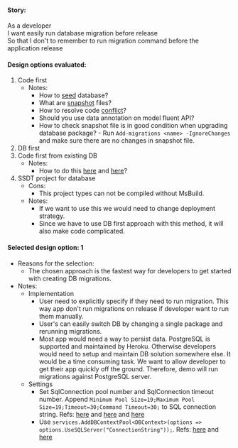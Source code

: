 #### Story:
As a developer<br/>
I want easily run database migration before release<br/>
So that I don't to remember to run migration command before the application release

#### Design options evaluated:
1. Code first
   - Notes:
     - How to [seed](https://www.learnentityframeworkcore.com/migrations/seeding) database?
     - What are [snapshot](https://channel9.msdn.com/Blogs/EF/Migrations-Under-the-Hood) files?
     - How to resolve code [conflict](https://docs.microsoft.com/en-us/ef/core/managing-schemas/migrations/teams#merging)?
     - Should you use data annotation on model fluent API?
     - How to check snapshot file is in good condition when upgrading database package? - Run ```Add-migrations <name> -IgnoreChanges``` and make sure there are no changes in snapshot file.
1. DB first
1. Code first from existing DB
   - Notes:
     - How to do this [here](https://channel9.msdn.com/blogs/ef/migrations-existing-databases) and [here](https://docs.microsoft.com/en-us/ef/ef6/modeling/code-first/migrations/existing-database)?
1. SSDT project for database
   - Cons:
     - This project types can not be compiled without MsBuild.
   - Notes:
     - If we want to use this we would need to change deployment strategy.
     - Since we have to use DB first approach with this method, it will also make code complicated.

#### Selected design option: 1
- Reasons for the selection:
  - The chosen approach is the fastest way for developers to get started with creating DB migrations.
- Notes:
  - Implementation
    - User need to explicitly specify if they need to run migration. This way app don't run migrations on release if developer want to run them manually. 
    - User's can easily switch DB by changing a single package and rerunning migrations.
    - Most app would need a way to persist data. PostgreSQL is supported and maintained by Heroku. Otherwise developers would need to setup and maintain DB solution somewhere else. It would be a time consuming task. We want to allow developer to get their app quickly off the ground. Therefore, demo will run migrations against PostgreSQL server.
  - Settings
    - Set SqlConnection pool number and SqlConnection timeout number. Append ```Minimum Pool Size=19;Maximum Pool Size=19;Timeout=30;Command Timeout=30;``` to SQL connection string. Refs: [here](https://docs.microsoft.com/en-us/dotnet/framework/data/adonet/sql-server-connection-pooling#adding-connections) and [here](https://devcenter.heroku.com/articles/heroku-postgres-plans#hobby-tier) and [here](https://www.npgsql.org/doc/connection-string-parameters.html#pooling)
    - Use ```services.AddDBContextPool<DBContext>(options => options.UseSQLServer("ConnectionString"));```. Refs: [here](https://github.com/aspnet/EntityFrameworkCore/issues/10125) and [here](https://neelbhatt.com/2018/02/27/use-dbcontextpooling-to-improve-the-performance-net-core-2-1-feature/)

